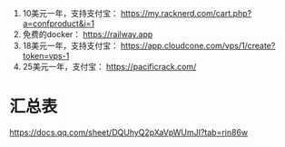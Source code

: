 1. 10美元一年，支持支付宝： https://my.racknerd.com/cart.php?a=confproduct&i=1
2. 免费的docker： https://railway.app
2. 18美元一年，支持支付宝： https://app.cloudcone.com/vps/1/create?token=vps-1
2. 25美元一年，支付宝： https://pacificrack.com/


# 汇总表
https://docs.qq.com/sheet/DQUhyQ2pXaVpWUmJI?tab=rin86w
